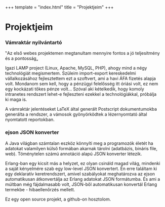 +++
template = "index.html"
title = "Projektjeim"
+++

# Projektjeim

### Vámraktár nyilvántartó

‟Az első webes projektemen megtanultam mennyire fontos a jó teljesítmény és a
pontosság„

Igazi LAMP project (Linux, Apache, MySQL, PHP), ahogy mind a négy
technológiát megismertem. Szüleim import-export kereskedelmi vállalkozásához
fejlesztettem ezt a szoftvert, ami a havi ÁFA fizetés alapja volt. Mondanom sem
kell, hogy a pénzügyi felelősség itt óriási volt, ez nem egy kockázati tőkes
pénze volt... Szóval aki kételkedik, hogy komoly intranetes rendszert lehet-e
fejleszteni ezekkel a technológiákkal, próbálja ki maga is.

A vámraktár jelentéseket LaTeX által generált Postscript dokumentumokba
generálta a rendszer, a vámosok gyönyörködtek a lézernyomtató által nyomtatott
reportokban.

### ejson JSON konverter

A Java világban számtalan eszköz könnyíti meg a programozók életét ha adatokat
valamilyen külső formában akarnak tárolni (adatbázis, bináris file, web).
Töménytelen számú annotáció alapú JSON konverter létezik.

Erlang-ban egy kicsit más a helyzet, ez olyan csináld magad világ, mindenki a
saját kényelmére szab egy low-level JSON konvertert. Én erre találtam ki egy
deklaratív keretrendszert, amivel szabályokat meghatározva az ejson
automatikusan átkonvertálja az Erlang adatokat JSON formátumba. És ami a múltban
még fájdalmasabb volt, JSON-ből automatikusan konvertál Erlang termekbe -
hibaellenőrzés mellett.

Ez egy open source projekt, a github-on hosztolom.

